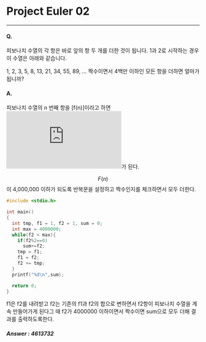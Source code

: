 


# Project Euler 02
---
#### Q.   
피보나치 수열의 각 항은 바로 앞의 항 두 개를 더한 것이 됩니다. 1과 2로 시작하는 경우 이 수열은 아래와 같습니다.

1, 2, 3, 5, 8, 13, 21, 34, 55, 89, ...
짝수이면서 4백만 이하인 모든 항을 더하면 얼마가 됩니까?

#### A.
피보나치 수열의 n 번째 항을 \[f(n)\]이라고 하면
![](https://latex.codecogs.com/gif.latex?f(n)&space;=&space;f(n-1)&plus;f(n-2))가 된다.

$$F(n)$$이 4,000,000 이하가 되도록 반복문을 설정하고 짝수인지를 체크하면서 모두 더한다.
```c
#include <stdio.h>

int main()
{
  int tmp, f1 = 1, f2 = 1, sum = 0;
  int max = 4000000;
  while(f2 < max){
    if(f2%2==0)
      sum+=f2;
    tmp = f1;
    f1 = f2;
    f2 += tmp;
  }
  printf("%d\n",sum);

  return 0;
}
```

f1은 f2를 내려받고 f2는 기존의 f1과 f2의 합으로 변하면서 f2항이 피보나치 수열을 계속 만들어가게 된다그 때 f2가 4000000 이하이면서 짝수이면 sum으로 모두 더해 결과를 출력하도록한다.
##### Answer : 4613732

